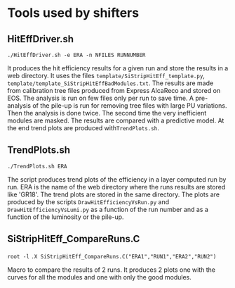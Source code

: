 # Tools used by shifters

## HitEffDriver.sh

`./HitEffDriver.sh -e ERA -n NFILES RUNNUMBER`

It produces the hit efficiency results for a given run and store the results in a web directory. It uses the files `template/SiStripHitEff_template.py`, `template/template_SiStripHitEffBadModules.txt`. 
The results are made from calibration tree files produced from Express AlcaReco and stored on EOS. The analysis is run on few files only per run to save time.
A pre-analysis of the pile-up is run for removing tree files with large PU variations. Then the analysis is done twice. The second time the very inefficient modules are masked.
The results are compared with a predictive model. At the end trend plots are produced with`TrendPlots.sh`.

## TrendPlots.sh

`./TrendPlots.sh ERA`

The script produces trend plots of the efficiency in a layer computed run by run. ERA is the name of the web directory where the runs results are stored like 'GR18'. The trend plots are stored in the same directory.
The plots are produced by the scripts `DrawHitEfficiencyVsRun.py` and `DrawHitEfficiencyVsLumi.py` as a function of the run number and as a function of the luminosity or the pile-up.

## SiStripHitEff_CompareRuns.C

`root -l`
`.X SiStripHitEff_CompareRuns.C("ERA1","RUN1","ERA2","RUN2")`

Macro to compare the results of 2 runs. It produces 2 plots one with the curves for all the modules and one with only the good modules.

